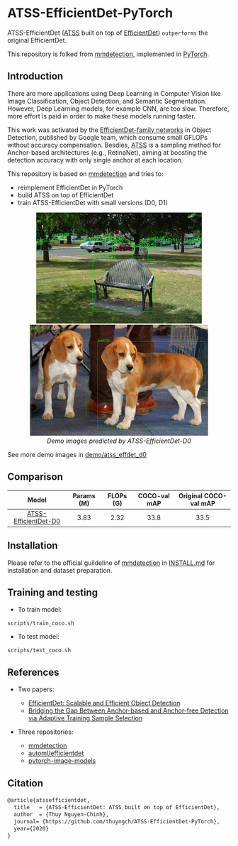 # ATSS-EfficientDet-PyTorch

ATSS-EfficientDet ([ATSS](https://arxiv.org/pdf/1912.02424.pdf) built on top of [EfficientDet](https://arxiv.org/pdf/1911.09070.pdf)) ```outperforms``` the original EfficientDet.

This repository is folked from [mmdetection](https://github.com/open-mmlab/mmdetection), implemented in [PyTorch](https://pytorch.org/).

## Introduction

There are more applications using Deep Learning in Computer Vision like Image Classification, Object Detection, and Semantic Segmentation. However, Deep Learning models, for example CNN, are too slow. Therefore, more effort is paid in order to make these models running faster.

This work was activated by the [EfficientDet-family networks](https://arxiv.org/pdf/1911.09070.pdf) in Object Detection, published by Google team, which consume small GFLOPs without accuracy compensation. Besdies, [ATSS](https://arxiv.org/pdf/1912.02424.pdf) is a sampling method for Anchor-based architectures (e.g., RetinaNet), aiming at boosting the detection accuracy with only single anchor at each location.

This repository is based on [mmdetection](https://github.com/open-mmlab/mmdetection) and tries to:
  - reimplement EfficientDet in PyTorch
  - build ATSS on top of EfficientDet
  - train ATSS-EfficientDet with small versions (D0, D1)

<p align="center">
  <img src="demo/atss_effdet_d0/demo.jpg" height="250" alt="accessibility text">
  <img src="demo/atss_effdet_d0/img1.jpg" height="250" alt="accessibility text">
  <br>
  <em>Demo images predicted by ATSS-EfficientDet-D0</em>
</p>

See more demo images in [demo/atss_effdet_d0](demo/atss_effdet_d0)


## Comparison

|         Model        | Params (M) | FLOPs (G) | COCO-val mAP | Original COCO-val mAP |
|:--------------------:|:----------:|:---------:|:------------:|:---------------------:|
| [ATSS-EfficientDet-D0](configs/effdet/atss_effdet_d0.py) |    3.83    |    2.32   |     33.8     |          33.5         |


## Installation

Please refer to the official guildeline of [mmdetection](https://github.com/open-mmlab/mmdetection) in [INSTALL.md](docs/INSTALL.md) for installation and dataset preparation.


## Training and testing

  - To train model:
  ```
  scripts/train_coco.sh
  ```

  - To test model:
  ```
  scripts/test_coco.sh
  ```


## References

* Two papers:
  - [EfficientDet: Scalable and Efficient Object Detection](https://arxiv.org/pdf/1911.09070.pdf)
  - [Bridging the Gap Between Anchor-based and Anchor-free Detection via Adaptive Training Sample Selection](https://arxiv.org/pdf/1912.02424.pdf)

* Three repositories:
  - [mmdetection](https://github.com/open-mmlab/mmdetection)
  - [automl/efficientdet](https://github.com/google/automl/tree/master/efficientdet)
  - [pytorch-image-models](https://github.com/rwightman/pytorch-image-models)


## Citation

```
@article{atssefficientdet,
  title   = {ATSS-EfficientDet: ATSS built on top of EfficientDet},
  author  = {Thuy Nguyen-Chinh},
  journal= {https://github.com/thuyngch/ATSS-EfficientDet-PyTorch},
  year={2020}
}
```
